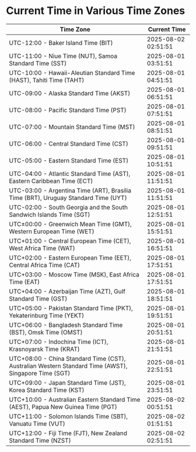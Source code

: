 # Current Time in Various Time Zones

| Time Zone | Current Time |
|-----------|--------------|
| UTC-12:00 - Baker Island Time (BIT) | 2025-08-02 02:51:51 |
| UTC-11:00 - Niue Time (NUT), Samoa Standard Time (SST) | 2025-08-01 03:51:51 |
| UTC-10:00 - Hawaii-Aleutian Standard Time (HAST), Tahiti Time (TAHT) | 2025-08-01 04:51:51 |
| UTC-09:00 - Alaska Standard Time (AKST) | 2025-08-01 06:51:51 |
| UTC-08:00 - Pacific Standard Time (PST) | 2025-08-01 07:51:51 |
| UTC-07:00 - Mountain Standard Time (MST) | 2025-08-01 08:51:51 |
| UTC-06:00 - Central Standard Time (CST) | 2025-08-01 09:51:51 |
| UTC-05:00 - Eastern Standard Time (EST) | 2025-08-01 10:51:51 |
| UTC-04:00 - Atlantic Standard Time (AST), Eastern Caribbean Time (ECT) | 2025-08-01 11:51:51 |
| UTC-03:00 - Argentina Time (ART), Brasília Time (BRT), Uruguay Standard Time (UYT) | 2025-08-01 11:51:51 |
| UTC-02:00 - South Georgia and the South Sandwich Islands Time (SGT) | 2025-08-01 12:51:51 |
| UTC±00:00 - Greenwich Mean Time (GMT), Western European Time (WET) | 2025-08-01 15:51:51 |
| UTC+01:00 - Central European Time (CET), West Africa Time (WAT) | 2025-08-01 16:51:51 |
| UTC+02:00 - Eastern European Time (EET), Central Africa Time (CAT) | 2025-08-01 17:51:51 |
| UTC+03:00 - Moscow Time (MSK), East Africa Time (EAT) | 2025-08-01 17:51:51 |
| UTC+04:00 - Azerbaijan Time (AZT), Gulf Standard Time (GST) | 2025-08-01 18:51:51 |
| UTC+05:00 - Pakistan Standard Time (PKT), Yekaterinburg Time (YEKT) | 2025-08-01 19:51:51 |
| UTC+06:00 - Bangladesh Standard Time (BST), Omsk Time (OMST) | 2025-08-01 20:51:51 |
| UTC+07:00 - Indochina Time (ICT), Krasnoyarsk Time (KRAT) | 2025-08-01 21:51:51 |
| UTC+08:00 - China Standard Time (CST), Australian Western Standard Time (AWST), Singapore Time (SGT) | 2025-08-01 22:51:51 |
| UTC+09:00 - Japan Standard Time (JST), Korea Standard Time (KST) | 2025-08-01 23:51:51 |
| UTC+10:00 - Australian Eastern Standard Time (AEST), Papua New Guinea Time (PGT) | 2025-08-02 00:51:51 |
| UTC+11:00 - Solomon Islands Time (SBT), Vanuatu Time (VUT) | 2025-08-02 01:51:51 |
| UTC+12:00 - Fiji Time (FJT), New Zealand Standard Time (NZST) | 2025-08-02 02:51:51 |
